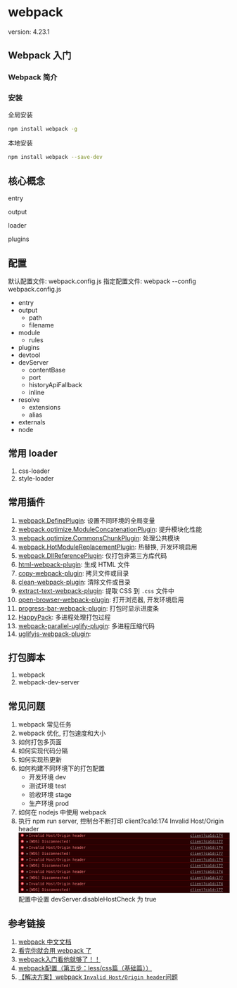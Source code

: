 # webpack

version: 4.23.1

## Webpack 入门

### Webpack 简介

### 安装

全局安装

```bash
npm install webpack -g
```

本地安装

```bash
npm install webpack --save-dev
```

## 核心概念

entry

output

loader

plugins

## 配置

默认配置文件: webpack.config.js
指定配置文件: webpack --config webpack.config.js

- entry
- output
  - path
  - filename
- module
  - rules
- plugins
- devtool
- devServer
  - contentBase
  - port
  - historyApiFallback
  - inline
- resolve
  - extensions
  - alias
- externals
- node

## 常用 loader

1. css-loader
1. style-loader

## 常用插件

1. [webpack.DefinePlugin](./webpack-plugins.md#define-plugin): 设置不同环境的全局变量
1. [webpack.optimize.ModuleConcatenationPlugin](./webpack-plugins.md#module-concatenation-plugin): 提升模块化性能
1. [webpack.optimize.CommonsChunkPlugin](./webpack-plugins.md#commons-chunk-plugin): 处理公共模块
1. [webpack.HotModuleReplacementPlugin](./webpack-plugins.md#hot-module-replacement-plugin): 热替换, 开发环境启用
1. [webpack.DllReferencePlugin](./webpack-plugins.md#dll-reference-plugin): 仅打包非第三方库代码
1. [html-webpack-plugin](./webpack-plugins.md#html-webpack-plugin): 生成 HTML 文件
1. [copy-webpack-plugin](./webpack-plugins.md#copy-webpack-plugin): 拷贝文件或目录
1. [clean-webpack-plugin](./webpack-plugins.md#clean-webpack-plugin): 清除文件或目录
1. [extract-text-webpack-plugin](./webpack-plugins.md#extract-text-webpack-plugin): 提取 CSS 到 `.css` 文件中
1. [open-browser-webpack-plugin](./webpack-plugins.md#open-browser-webpack-plugin): 打开浏览器, 开发环境启用
1. [progress-bar-webpack-plugin](./webpack-plugins.md#progress-bar-webpack-plugin): 打包时显示进度条
1. [HappyPack](./webpack-plugins.md#happy-pack): 多进程处理打包过程
1. [webpack-parallel-uglify-plugin](./webpack-plugins.md#webpack-parallel-uglify-plugin): 多进程压缩代码
1. [uglifyjs-webpack-plugin](./webpack-plugins.md#uglifyjs-webpack-plugin): 

## 打包脚本

1. webpack
1. webpack-dev-server

## 常见问题

1. webpack 常见任务
1. webpack 优化, 打包速度和大小
1. 如何打包多页面
1. 如何实现代码分隔
1. 如何实现热更新
1. 如何构建不同环境下的打包配置
    - 开发环境 dev
    - 测试环境 test
    - 验收环境 stage
    - 生产环境 prod
1. 如何在 nodejs 中使用 webpack
1. 执行 npm run server, 控制台不断打印 client?ca1d:174 Invalid Host/Origin header
    ![Invalid Host/Origin header](./images/invalid_host.png)
    配置中设置 devServer.disableHostCheck 为 true

## 参考链接

1. [webpack 中文文档](https://www.webpackjs.com/)
1. [看完你就会用 webpack 了](https://juejin.im/post/5f14f886f265da2306247f7b)
1. [webpack入门看他就够了！！](https://juejin.im/post/6844903958993960973)
1. [webpack配置（第五步：less/css篇（基础篇））](https://my.oschina.net/u/3797834/blog/1649270)
1. [【解决方案】webpack `Invalid Host/Origin header`问题](https://blog.csdn.net/u013243347/article/details/85223016)
